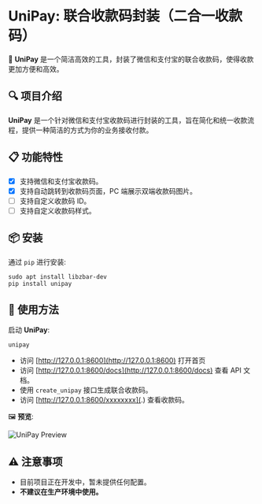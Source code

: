 # UniPay: 联合收款码封装（二合一收款码）

🌟 **UniPay** 是一个简洁高效的工具，封装了微信和支付宝的联合收款码，使得收款更加方便和高效。

## 🔍 项目介绍

**UniPay** 是一个针对微信和支付宝收款码进行封装的工具，旨在简化和统一收款流程，提供一种简洁的方式为你的业务接收付款。

## 📋 功能特性

- [x] 支持微信和支付宝收款码。
- [x] 支持自动跳转到收款码页面，PC 端展示双端收款码图片。
- [ ] 支持自定义收款码 ID。
- [ ] 支持自定义收款码样式。

## 📦 安装

通过 `pip` 进行安装:

```shell
sudo apt install libzbar-dev
pip install unipay
```

## 🚀 使用方法

启动 **UniPay**:

```shell
unipay
```

- 访问 [http://127.0.0.1:8600](http://127.0.0.1:8600) 打开首页
- 访问 [http://127.0.0.1:8600/docs](http://127.0.0.1:8600/docs) 查看 API 文档。
- 使用 `create_unipay` 接口生成联合收款码。
- 访问 [http://127.0.0.1:8600/xxxxxxxx](.) 查看收款码。

🖼️ **预览**:

![UniPay Preview](https://github.com/djkcyl/unipay/assets/59153990/2275fd12-fc5c-4f75-8b33-2b8fd8046be4)

## ⚠️ 注意事项

- 目前项目正在开发中，暂未提供任何配置。
- **不建议在生产环境中使用。**
